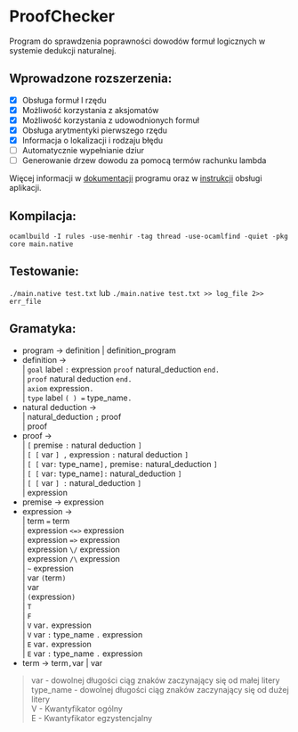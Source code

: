 # ProofChecker
Program do sprawdzenia poprawności dowodów formuł logicznych w systemie dedukcji naturalnej.

## Wprowadzone rozszerzenia:
- [x] Obsługa formuł I rzędu
- [x] Możliwość korzystania z aksjomatów
- [x] Możliwość korzystania z udowodnionych formuł
- [x] Obsługa arytmentyki pierwszego rzędu
- [x] Informacja o lokalizacji i rodzaju błędu 
- [ ] Automatycznie wypełnianie dziur
- [ ] Generowanie drzew dowodu za pomocą termów rachunku lambda

Więcej informacji w [dokumentacji](/documentation/projekt-pc.pdf) programu oraz w [instrukcji](/documentation/instrukcja.pdf) obsługi aplikacji.

## Kompilacja:

`ocamlbuild -I rules -use-menhir -tag thread -use-ocamlfind -quiet -pkg core main.native`

## Testowanie:
`./main.native test.txt` lub `./main.native test.txt >> log_file 2>> err_file`

## Gramatyka:
- program -> definition | definition_program
- definition -> <br/>
  | `goal` label `:` expression `proof` natural_deduction `end.` <br/>
  | `proof` natural deduction `end.`<br/>
  | `axiom` expression`.` <br/>
  | `type` label `( ) =` type_name`.`  <br/>  
- natural deduction -> <br/>
  | natural_deduction `;` proof <br/>
  | proof <br/>
- proof -> <br/>
  | `[` premise `:` natural deduction `]` <br/>
  | `[ [` var `] ,` expression `:` natural deduction `]` <br/>
  | `[ [` var`:` type_name`],` premise`:` natural_deduction `]`<br/>
  | `[ [` var`:` type_name`]:` natural_deduction `]` <br/> 
  | `[ [` var `] :`  natural_deduction `]` <br/> 
  | expression <br/>
- premise -> expression<br/>  
- expression -> <br/> 
  | term `=` term <br/> 
  | expression `<=>` expression <br/> 
  | expression `=>` expression<br/> 
  | expression `\/` expression<br/> 
  | expression `/\` expression<br/> 
  | `~` expression<br/> 
  | var `(`term`)`<br/> 
  | var<br/> 
  | `(`expression`)`<br/> 
  | `T`<br/> 
  | `F`<br/> 
  | `V` var`.` expression<br/> 
  | `V` var `:` type_name `.` expression<br/> 
  | `E` var`.` expression<br/> 
  | `E` var `:` type_name `.` expression<br/> 
- term ->  term`,`var  | var<br/>  

> var - dowolnej długości ciąg znaków zaczynający się od małej litery <br/> 
> type_name - dowolnej długości ciąg znaków zaczynający się od dużej litery<br/> 
> V - Kwantyfikator ogólny<br/> 
> E - Kwantyfikator egzystencjalny<br/> 

